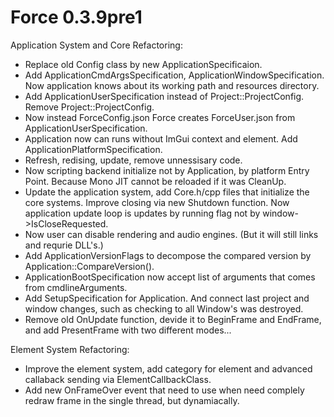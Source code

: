 # Force 0.3.9pre1

Application System and Core Refactoring:
   - Replace old Config class by new ApplicationSpecificaion. 
   - Add ApplicationCmdArgsSpecification, ApplicationWindowSpecification. Now application knows about its working path and resources directory.   
   - Add ApplicationUserSpecification instead of Project::ProjectConfig. Remove Project::ProjectConfig.   
   - Now instead ForceConfig.json Force creates ForceUser.json from ApplicationUserSpecification.   
   - Application now can runs without ImGui context and element. Add ApplicationPlatformSpecification.   
   - Refresh, redising, update, remove unnessisary code.
   - Now scripting backend initialize not by Application, by platform Entry Point. Because Mono JIT cannot be reloaded if it was CleanUp.   
   - Update the application system, add Core.h/cpp files that initialize the core systems. Improve closing via new Shutdown function. Now application update loop is updates by running flag not by window->IsCloseRequested.   
   - Now user can disable rendering and audio engines. (But it will still links and requrie DLL's.)   
   - Add ApplicationVersionFlags to decompose the compared version by Application::CompareVersion().   
   - ApplicationBootSpecification now accept list of arguments that comes from cmdlineArguments.   
   - Add SetupSpecification for Application. And connect last project and window changes, such as checking to all Window's was destroyed.   
   - Remove old OnUpdate function, devide it to BeginFrame and EndFrame, and add PresentFrame with two different modes...   

Element System Refactoring:
   - Improve the element system, add category for element and advanced callaback sending via ElementCallbackClass.   
   - Add new OnFrameOver event that need to use when need complely redraw frame in the single thread, but dynamiacally.   

